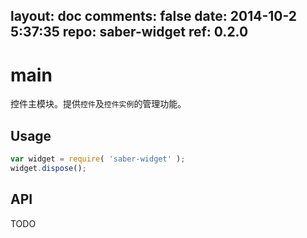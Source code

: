 layout: doc
comments: false
date: 2014-10-2 5:37:35
repo: saber-widget
ref: 0.2.0
---

# main

控件主模块。提供`控件`及`控件实例`的管理功能。


## Usage

``` javascript
var widget = require( 'saber-widget' );
widget.dispose();
```

## API

TODO

